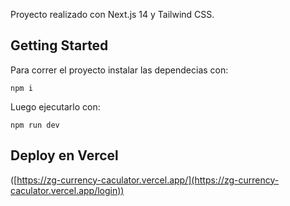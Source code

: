 Proyecto realizado con Next.js 14 y Tailwind CSS.

## Getting Started
Para correr el proyecto instalar las dependecias con:
```
npm i
```
Luego ejecutarlo con:
```
npm run dev
```

## Deploy en Vercel
([https://zg-currency-caculator.vercel.app/](https://zg-currency-caculator.vercel.app/login))

